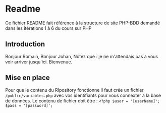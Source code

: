 # Readme
Ce fichier README fait référence à la structure de site PHP-BDD demandé dans les itérations 1 à 6 du cours sur PHP

## Introduction
Bonjour Romain,
Bonjour Johan,
Notez que : je ne m'attendais pas à vous voir arriver jusqu'ici.
Bienvenue.
## Mise en place
Pour que le contenu du RIpository fonctionne il faut crée un fichier `/public/variables.php` avec vos identifiants pour vous connexter à la base de données.
Le contenu de fichier doit être : 
`<?php $user = '[userName]'; $pass = '[password]';`